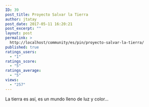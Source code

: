 ```yaml
---
ID: 39
post_title: Proyecto Salvar la Tierra
author: jtatay
post_date: 2017-05-11 16:20:21
post_excerpt: ""
layout: post
permalink: >
  http://localhost/community/es/pin/proyecto-salvar-la-tierra/
published: true
ratings_users:
  - "1"
ratings_score:
  - "5"
ratings_average:
  - "5"
views:
  - "257"
---
```

La tierra es así, es un mundo lleno de luz y color...